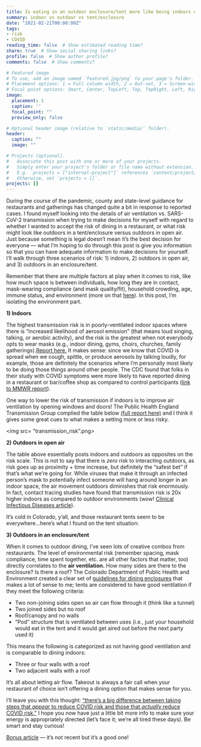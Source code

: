 ```yaml
---
title: Is eating in an outdoor enclosure/tent more like being indoors or outdoors?
summary: indoor vs outdoor vs tent/exclosure
date: "2021-02-21T00:00:00Z"
tags:
- risk
- COVID
reading_time: false  # Show estimated reading time?
share: true  # Show social sharing links?
profile: false  # Show author profile?
comments: false  # Show comments?

# Featured image
# To use, add an image named `featured.jpg/png` to your page's folder.
# Placement options: 1 = Full column width, 2 = Out-set, 3 = Screen-width
# Focal point options: Smart, Center, TopLeft, Top, TopRight, Left, Right, BottomLeft, Bottom, BottomRight
image:
  placement: 1
  caption: ''
  focal_point: ""
  preview_only: false

# Optional header image (relative to `static/media/` folder).
header:
  caption: ""
  image: ""

# Projects (optional).
#   Associate this post with one or more of your projects.
#   Simply enter your project's folder or file name without extension.
#   E.g. `projects = ["internal-project"]` references `content/project/deep-learning/index.md`.
#   Otherwise, set `projects = []`.
projects: []
---
```


During the course of the pandemic, county and state-level guidance for restaurants and gatherings has changed quite a bit in response to reported cases. I found myself looking into the details of air ventilation vs. SARS-CoV-2 transmission when trying to make decisions for myself with regard to whether I wanted to accept the risk of dining in a restaurant, or what risk might look like outdoors in a tent/enclosure versus outdoors in open air. Just because something is legal doesn’t mean it’s the best decision for everyone — what I’m hoping to do through this post is give you information so that you can have adequate information to make decisions for yourself. I’ll walk through three scenarios of risk: 1) indoors, 2) outdoors in open air, and 3) outdoors in an enclosure/tent.

Remember that there are multiple factors at play when it comes to risk, like how much space is between individuals, how long they are in contact, mask-wearing compliance (and mask quality/fit), household crowding, age, immune status, and environment (more on that [here](https://academic.oup.com/cid/advance-article/doi/10.1093/cid/ciaa1442/5910315)). In this post, I’m isolating the environment part.

**1) Indoors**

The highest transmission risk is in poorly-ventilated indoor spaces where there is “increased likelihood of aerosol emission” (that means loud singing, talking, or aerobic activity), and the risk is the greatest when not everybody opts to wear masks (e.g., indoor dining, gyms, choirs, churches, family gatherings).[Report here.](https://assets.publishing.service.gov.uk/government/uploads/system/uploads/attachment_data/file/933225/S0824_SARS-CoV-2_Transmission_routes_and_environments.pdf) It makes sense: since we know that COVID is spread when we cough, spittle, or produce aerosols by talking loudly, for example, those are definitely the scenarios where I’m personally most likely to be doing those things around other people. The CDC found that folks in their study with COVID symptoms were more likely to have reported dining in a restaurant or bar/coffee shop as compared to control participants ([link to MMWR report](https://www.cdc.gov/mmwr/volumes/69/wr/mm6936a5.htm)).

One way to lower the risk of transmission if indoors is to improve air ventilation by opening windows and doors! The Public Health England Transmission Group complied the table below [(full report here)](https://www.gov.uk/government/publications/phe-factors-contributing-to-risk-of-sars-cov2-transmission-in-various-settings-26-november-2020) and I think it gives some great cues to what makes a setting more or less risky.

<img src= "transmission_risk”.png>

**2) Outdoors in open air**

The table above essentially posts indoors and outdoors as opposites on the risk scale. This is not to say that there is *zero* risk to interacting outdoors, as risk goes up as proximity + time increase, but definitely the “safest bet” if that’s what we’re going for. While viruses that make it through an infected person’s mask to potentially infect someone will hang around longer in an indoor space, the air movement outdoors diminishes that risk enormously. In fact, contact tracing studies have found that transmission risk is 20x higher indoors as compared to outdoor environments (wow! [Clinical Infectious Diseases article](https://academic.oup.com/cid/advance-article/doi/10.1093/cid/ciaa1442/5910315)).

It’s cold in Colorado, y’all, and those restaurant tents seem to be everywhere…here’s what I found on the tent situation: 

**3) Outdoors in an enclosure/tent**

When it comes to outdoor dining, I’ve seen lots of creative combos from restaurants. The level of environmental risk (remember spacing, mask compliance, time spent together, etc. are all other factors that matter, too) directly correlates to the **air ventilation.** How many sides are there to the enclosure? Is there a roof? The Colorado Department of Public Health and Environment created a clear set of [guidelines for dining enclosures](https://drive.google.com/file/d/1_Z0KtLhe5tBRgV835NP4qTijpQCNpOMv/view) that makes a lot of sense to me; tents are considered to have good ventilation if they meet the following criteria:

- Two non-joining sides open so air can flow through it (think like a tunnel)
- Two joined sides but no roof
- Roof/canopy and no walls
- “Pod” structure that is ventilated between uses (i.e., just your household would eat in the tent and it would get aired out before the next party used it)

This means the following is categorized as not having good ventilation and is comparable to dining indoors:

- Three or four walls with a roof
- Two adjacent walls with a roof

It’s all about letting air flow. Takeout is always a fair call when your restaurant of choice isn’t offering a dining option that makes sense for you.

I’ll leave you with this thought: [“there’s a big difference between taking steps that *appear* to reduce COVID risk and those that *actually* reduce COVID risk.”](https://twitter.com/DLeonhardt/status/1360228687073972228) I hope you now have just a little bit more info to make sure your energy is appropriately directed (let’s face it; we’re all tired these days). Be smart and stay curious!

[Bonus article](https://www.vox.com/science-and-health/2020/5/22/21265180/cdc-coronavirus-surfaces-social-distancing-guidelines-covid-19-risks) — it’s not recent but it’s a good one!